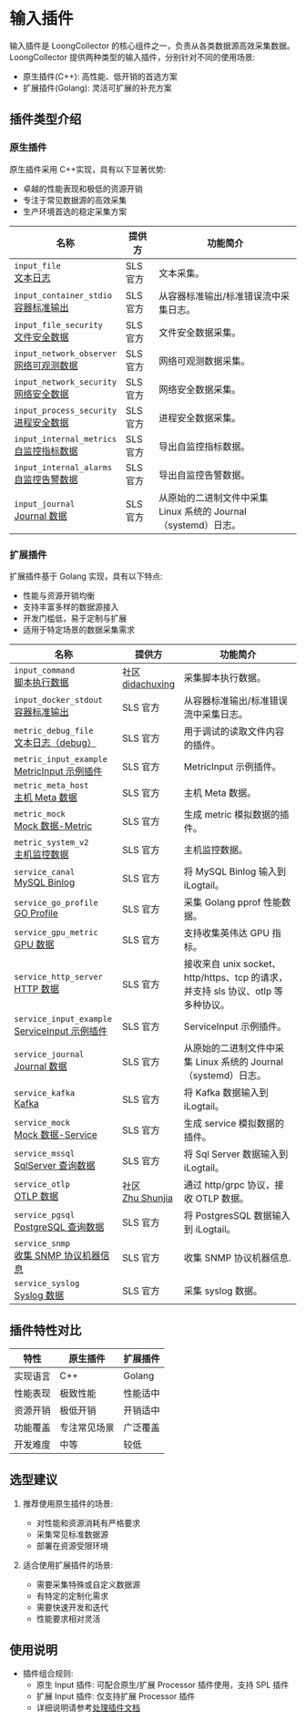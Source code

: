 # 输入插件

输入插件是 LoongCollector 的核心组件之一，负责从各类数据源高效采集数据。LoongCollector 提供两种类型的输入插件，分别针对不同的使用场景:

- 原生插件(C++): 高性能、低开销的首选方案
- 扩展插件(Golang): 灵活可扩展的补充方案

## 插件类型介绍

### 原生插件

原生插件采用 C++实现，具有以下显著优势:

- 卓越的性能表现和极低的资源开销
- 专注于常见数据源的高效采集
- 生产环境首选的稳定采集方案

| 名称                                                                           | 提供方   | 功能简介                              |
| ------------------------------------------------------------------------------ | -------- | ------------------------------------- |
| `input_file`<br>[文本日志](native/input-file.md)                               | SLS 官方 | 文本采集。                            |
| `input_container_stdio`<br> [容器标准输出](native/input-container-stdio.md)    | SLS 官方 | 从容器标准输出/标准错误流中采集日志。 |
| `input_file_security`<br>[文件安全数据](native/input-file-security.md)         | SLS 官方 | 文件安全数据采集。                    |
| `input_network_observer`<br>[网络可观测数据](native/input-network-observer.md) | SLS 官方 | 网络可观测数据采集。                  |
| `input_network_security`<br>[网络安全数据](native/input-network-security.md)   | SLS 官方 | 网络安全数据采集。                    |
| `input_process_security`<br>[进程安全数据](native/input-process-security.md)   | SLS 官方 | 进程安全数据采集。                    |
| `input_internal_metrics`<br>[自监控指标数据](native/input-internal-metrics.md) | SLS 官方 | 导出自监控指标数据。                  |
| `input_internal_alarms`<br>[自监控告警数据](native/input-internal-alarms.md)   | SLS 官方 | 导出自监控告警数据。                  |
| `input_journal`<br>[Journal 数据](native/input_journal_zh.md) | SLS 官方 | 从原始的二进制文件中采集 Linux 系统的 Journal（systemd）日志。 |

### 扩展插件

扩展插件基于 Golang 实现，具有以下特点:

- 性能与资源开销均衡
- 支持丰富多样的数据源接入
- 开发门槛低，易于定制与扩展
- 适用于特定场景的数据采集需求

| 名称                                                                                  | 提供方                                                | 功能简介                                                                         |
| ------------------------------------------------------------------------------------- | ----------------------------------------------------- | -------------------------------------------------------------------------------- |
| `input_command`<br>[脚本执行数据](extended/input-command.md)                          | 社区<br>[didachuxing](https://github.com/didachuxing) | 采集脚本执行数据。                                                               |
| `input_docker_stdout`<br>[容器标准输出](extended/service-docker-stdout.md)            | SLS 官方                                              | 从容器标准输出/标准错误流中采集日志。                                            |
| `metric_debug_file`<br>[文本日志（debug）](extended/metric-debug-file.md)             | SLS 官方                                              | 用于调试的读取文件内容的插件。                                                   |
| `metric_input_example`<br>[MetricInput 示例插件](extended/metric-input-example.md)    | SLS 官方                                              | MetricInput 示例插件。                                                           |
| `metric_meta_host`<br>[主机 Meta 数据](extended/metric-meta-host.md)                  | SLS 官方                                              | 主机 Meta 数据。                                                                 |
| `metric_mock`<br>[Mock 数据-Metric](extended/metric-mock.md)                          | SLS 官方                                              | 生成 metric 模拟数据的插件。                                                     |
| `metric_system_v2`<br>[主机监控数据](extended/metric-system.md)                       | SLS 官方                                              | 主机监控数据。                                                                   |
| `service_canal`<br>[MySQL Binlog](extended/service-canal.md)                          | SLS 官方                                              | 将 MySQL Binlog 输入到 iLogtail。                                                |
| `service_go_profile`<br>[GO Profile](extended/service-goprofile.md)                   | SLS 官方                                              | 采集 Golang pprof 性能数据。                                                     |
| `service_gpu_metric`<br>[GPU 数据](extended/service-gpu.md)                           | SLS 官方                                              | 支持收集英伟达 GPU 指标。                                                        |
| `service_http_server`<br>[HTTP 数据](extended/service-http-server.md)                 | SLS 官方                                              | 接收来自 unix socket、http/https、tcp 的请求，并支持 sls 协议、otlp 等多种协议。 |
| `service_input_example`<br>[ServiceInput 示例插件](extended/service-input-example.md) | SLS 官方                                              | ServiceInput 示例插件。                                                          |
| `service_journal`<br>[Journal 数据](extended/service-journal.md) | SLS 官方 | 从原始的二进制文件中采集 Linux 系统的 Journal（systemd）日志。
| `service_kafka`<br>[Kafka](extended/service-kafka.md)                                 | SLS 官方                                              | 将 Kafka 数据输入到 iLogtail。                                                   |
| `service_mock`<br>[Mock 数据-Service](extended/service-mock.md)                       | SLS 官方                                              | 生成 service 模拟数据的插件。                                                    |
| `service_mssql`<br>[SqlServer 查询数据](extended/service-mssql.md)                    | SLS 官方                                              | 将 Sql Server 数据输入到 iLogtail。                                              |
| `service_otlp`<br>[OTLP 数据](extended/service-otlp.md)                               | 社区<br>[Zhu Shunjia](https://github.com/shunjiazhu)  | 通过 http/grpc 协议，接收 OTLP 数据。                                            |
| `service_pgsql`<br>[PostgreSQL 查询数据](extended/service-pgsql.md)                   | SLS 官方                                              | 将 PostgresSQL 数据输入到 iLogtail。                                             |
| `service_snmp`<br>[收集 SNMP 协议机器信息](extended/service-snmp.md)                  | SLS 官方                                              | 收集 SNMP 协议机器信息.                                                          |
| `service_syslog`<br>[Syslog 数据](extended/service-syslog.md)                         | SLS 官方                                              | 采集 syslog 数据。                                                               |

## 插件特性对比

| 特性     | 原生插件     | 扩展插件 |
| -------- | ------------ | -------- |
| 实现语言 | C++          | Golang   |
| 性能表现 | 极致性能     | 性能适中 |
| 资源开销 | 极低开销     | 开销适中 |
| 功能覆盖 | 专注常见场景 | 广泛覆盖 |
| 开发难度 | 中等         | 较低     |

## 选型建议

1. 推荐使用原生插件的场景:

   - 对性能和资源消耗有严格要求
   - 采集常见标准数据源
   - 部署在资源受限环境

2. 适合使用扩展插件的场景:
   - 需要采集特殊或自定义数据源
   - 有特定的定制化需求
   - 需要快速开发和迭代
   - 性能要求相对灵活

## 使用说明

- 插件组合规则:
  - 原生 Input 插件: 可配合原生/扩展 Processor 插件使用，支持 SPL 插件
  - 扩展 Input 插件: 仅支持扩展 Processor 插件
  - 详细说明请参考[处理插件文档](../processor/processors.md)
